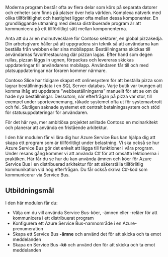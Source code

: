 Moderna program består ofta av flera delar som körs på separata datorer och enheter som finns på platser över hela världen. Komplexa nätverk med olika tillförlitlighet och hastighet ligger ofta mellan dessa komponenter. En grundläggande utmaning med dessa distribuerade program är att kommunicera på ett tillförlitligt sätt mellan komponenterna.

Anta att du är en molnutvecklare för Contoso sektorer, en global pizzakedja. Din arbetsgivare håller på att uppgradera sin teknik så att användarna kan beställa från webben eller sina mobilappar. Beställningarna skickas till användarnas favoritrestaurang där pizzan lagas. Efter hand som degen rullas, pizzan läggs in ugnen, förpackas och levereras skickas uppdateringar till användarens mobilapp. Användaren får till och med platsuppdateringar när föraren kommer närmare. 

Contoso Slice har tidigare skapat ett onlinesystem för att beställa pizza som lagrar beställningsdata i en SQL Server-databas. Varje butik var tvungen att komma ihåg att uppdatera ”webbeställningarna” manuellt för att se om de hade nya beställningar. Dessutom, när efterfrågan på pizza var stor, till exempel under sportevenemang, råkade systemet ofta ut för systemavbrott och fel. Slutligen saknade systemet ett centralt betalningssystem och stöd för statusuppdateringar för användaren.

För det här nya, mer ambitiösa projektet anlitade Contoso en molnarkitekt och planerar att använda en fristående arkitektur. 

I den här modulen får vi lära dig hur Azure Service Bus kan hjälpa dig att skapa ett program som är tillförlitligt under belastning. Vi ska också se hur Azure Service Bus gör det enkelt att lägga till funktioner i våra program. Under resans gång kommer vi att använda C# för att omsätta lektionerna i praktiken. Här får du se hur du kan använda ämnen och köer för Azure Service Bus i en distribuerad arkitektur för att säkerställa tillförlitlig kommunikation vid hög efterfrågan. Du får också skriva C#-kod som kommunicerar via Service Bus.

## <a name="learning-objectives"></a>Utbildningsmål

I den här modulen får du:
- Välja om du vill använda Service Bus-köer, -ämnen eller -reläer för att kommunicera i ett distribuerat program
- Konfigurera ett Azure Service Bus-namnområde i en Azure-prenumeration
- Skapa ett Service Bus **-ämne** och använd det för att skicka och ta emot meddelanden
- Skapa en Service Bus **-kö** och använd den för att skicka och ta emot meddelanden
